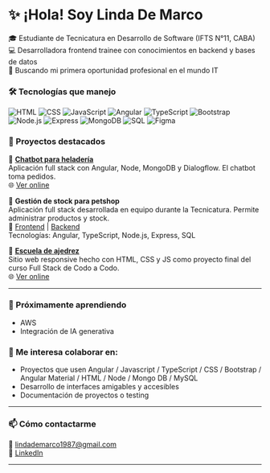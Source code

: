 

#  ✨   ¡Hola! Soy Linda De Marco

🎓 Estudiante de Tecnicatura en Desarrollo de Software (IFTS N°11, CABA)  
💻 Desarrolladora frontend trainee con conocimientos en backend y bases de datos  
🚀 Buscando mi primera oportunidad profesional en el mundo IT  


### 🛠️ Tecnologías que manejo

![HTML](https://img.shields.io/badge/HTML-E34F26?style=flat-square&logo=html5&logoColor=white)
![CSS](https://img.shields.io/badge/CSS-1572B6?style=flat-square&logo=css3&logoColor=white)
![JavaScript](https://img.shields.io/badge/JavaScript-F7DF1E?style=flat-square&logo=javascript&logoColor=black)
![Angular](https://img.shields.io/badge/Angular-DD0031?style=flat-square&logo=angular&logoColor=white)
![TypeScript](https://img.shields.io/badge/TypeScript-007ACC?style=flat-square&logo=typescript&logoColor=white)
![Bootstrap](https://img.shields.io/badge/Bootstrap-7952B3?style=flat-square&logo=bootstrap&logoColor=white)
![Node.js](https://img.shields.io/badge/Node.js-339933?style=flat-square&logo=node.js&logoColor=white)
![Express](https://img.shields.io/badge/Express.js-000000?style=flat-square&logo=express&logoColor=white)
![MongoDB](https://img.shields.io/badge/MongoDB-47A248?style=flat-square&logo=mongodb&logoColor=white)
![SQL](https://img.shields.io/badge/SQL-003B57?style=flat-square&logo=mysql&logoColor=white)
![Figma](https://img.shields.io/badge/Figma-F24E1E?style=flat-square&logo=figma&logoColor=white)


### 💼 Proyectos destacados

📌 **[Chatbot para heladería](https://github.com/maribeldemarco/chatbot)**  
Aplicación full stack con Angular, Node, MongoDB y Dialogflow. El chatbot toma pedidos.  
🌐 [Ver online](https://chatbot-helados.netlify.app)

📌 **Gestión de stock para petshop**  
Aplicación full stack desarrollada en equipo durante la Tecnicatura. Permite administrar productos y stock.  
🔗 [Frontend](https://github.com/maribeldemarco/Proyecto-Frontend) | [Backend](https://github.com/maribeldemarco/Proyecto-Backend)  
Tecnologías: Angular, TypeScript, Node.js, Express, SQL

📌 **[Escuela de ajedrez](https://github.com/maribeldemarco/escueladeajedrez)**  
Sitio web responsive hecho con HTML, CSS y JS como proyecto final del curso Full Stack de Codo a Codo.  
🌐 [Ver online](https://escueladeajedrez.netlify.app)

---

### 🌱 Próximamente aprendiendo
- AWS
- Integración de IA generativa 


### 🤝 Me interesa colaborar en:
- Proyectos que usen Angular / Javascript / TypeScript / CSS / Bootstrap / Angular Material / HTML / Node / Mongo DB / MySQL 
- Desarrollo de interfaces amigables y accesibles
- Documentación de proyectos o testing 

---

### 📫 Cómo contactarme

📩 lindademarco1987@gmail.com  
💼 [LinkedIn](https://www.linkedin.com/in/maribel-demarco/)  

---


